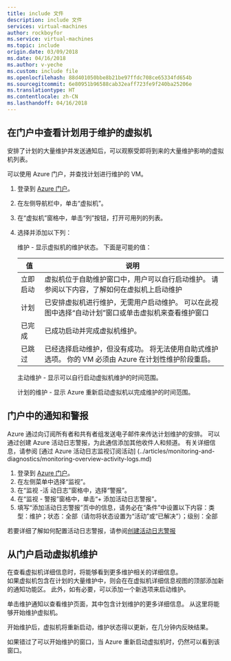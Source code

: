 ```yaml
---
title: include 文件
description: include 文件
services: virtual-machines
author: rockboyfor
ms.service: virtual-machines
ms.topic: include
origin.date: 03/09/2018
ms.date: 04/16/2018
ms.author: v-yeche
ms.custom: include file
ms.openlocfilehash: 88d401050bbe8b21be97ffdc708ce65334fd654b
ms.sourcegitcommit: 6e80951b96588cab32eaff723fe9f240ba25206e
ms.translationtype: HT
ms.contentlocale: zh-CN
ms.lasthandoff: 04/16/2018
---
```

## <a name="view-vms-scheduled-for-maintenance-in-the-portal"></a>在门户中查看计划用于维护的虚拟机

安排了计划的大量维护并发送通知后，可以观察受即将到来的大量维护影响的虚拟机列表。 

可以使用 Azure 门户，并查找计划进行维护的 VM。

1. 登录到 [Azure 门户](https://portal.azure.cn)。

2. 在左侧导航栏中，单击“虚拟机”。

3. 在“虚拟机”窗格中，单击“列”按钮，打开可用列的列表。

4. 选择并添加以下列：

    维护 - 显示虚拟机的维护状态。 下面是可能的值：

      | 值 | 说明 |
      |-------|-------------|
      | 立即启动 | 虚拟机位于自助维护窗口中，用户可以自行启动维护。 请参阅以下内容，了解如何在虚拟机上启动维护 | 
      | 计划 | 已安排虚拟机进行维护，无需用户启动维护。 可以在此视图中选择“自动计划”窗口或单击虚拟机来查看维护窗口 | 
      | 已完成 | 已成功启动并完成虚拟机维护。 | 
      | 已跳过| 已经选择启动维护，但没有成功。 将无法使用自助式维护选项。 你的 VM 必须由 Azure 在计划性维护阶段重启。 | 

    主动维护 - 显示可以自行启动虚拟机维护的时间范围。

    计划的维护 - 显示 Azure 重新启动虚拟机以完成维护的时间范围。 

## <a name="notification-and-alerts-in-the-portal"></a>门户中的通知和警报

Azure 通过向订阅所有者和共有者组发送电子邮件来传达计划维护的安排。 可以通过创建 Azure 活动日志警报，为此通信添加其他收件人和频道。 有关详细信息，请参阅 [通过 Azure 活动日志监视订阅活动] (../articles/monitoring-and-diagnostics/monitoring-overview-activity-logs.md)

1. 登录到 [Azure 门户](https://portal.azure.cn)。
2. 在左侧菜单中选择“监视”。 
3. 在“监视 -活 动日志”窗格中，选择“警报”。
4. 在“监视 - 警报”窗格中，单击“+ 添加活动日志警报”。
5. 填写“添加活动日志警报”页中的信息，请务必在“条件”中设置以下内容：类型：维护；状态：全部（请勿将状态设置为“活动”或“已解决”）；级别：全部

若要详细了解如何配置活动日志警报，请参阅[创建活动日志警报](../articles/monitoring-and-diagnostics/monitoring-activity-log-alerts.md)

## <a name="start-maintenance-on-your-vm-from-the-portal"></a>从门户启动虚拟机维护

在查看虚拟机详细信息时，将能够看到更多维护相关的详细信息。  
如果虚拟机包含在计划的大量维护中，则会在在虚拟机详细信息视图的顶部添加新的通知功能区。 此外，如有必要，可以添加一个新选项来启动维护。 

单击维护通知以查看维护页面，其中包含计划维护的更多详细信息。 从这里将能够开始维护虚拟机。

开始维护后，虚拟机将重新启动，维护状态得以更新，在几分钟内反映结果。

如果错过了可以开始维护的窗口，当 Azure 重新启动虚拟机时，仍然可以看到该窗口。

<!--Update_Description: update meta properties -->